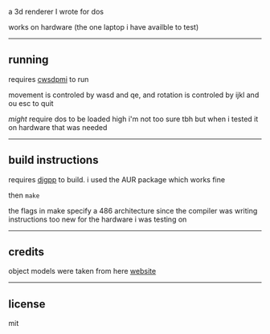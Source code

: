 a 3d renderer I wrote for dos

works on hardware (the one laptop i have availble to test)

---
## running

requires [cwsdpmi](https://sandmann.dotster.com/cwsdpmi/) to run

movement is controled by wasd and qe, and rotation is controled by ijkl and ou
esc to quit

*might* require dos to be loaded high
i'm not too sure tbh but when i tested it on hardware that was needed

---
## build instructions

requires [djgpp](https://www.delorie.com/djgpp/) to build. i used the AUR package which works fine

then `make`

the flags in make specify a 486 architecture since the compiler was writing instructions too new for the hardware i was testing on

---
## credits

object models were taken from here [website](https://people.sc.fsu.edu/~jburkardt/data/obj/obj.html)

---

## license

mit

